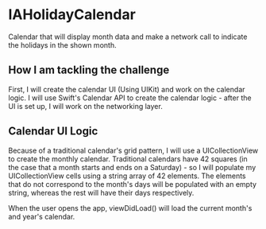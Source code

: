 # IAHolidayCalendar
Calendar that will display month data and make a network call to indicate the holidays in the shown month.

## How I am tackling the challenge
First, I will create the calendar UI (Using UIKit) and work on the calendar logic. I will use Swift's Calendar API to create the calendar logic - after the UI is set up, I will work on the networking layer.

## Calendar UI Logic
Because of a traditional calendar's grid pattern, I will use a UICollectionView to create the monthly calendar. Traditional calendars have 42 squares (in the case that a month starts and ends on a Saturday) - so I will populate my UICollectionView cells using a string array of 42 elements. The elements that do not correspond to the month's days will be populated with an empty string, whereas the rest will have their days respectively.

When the user opens the app, viewDidLoad() will load the current month's and year's calendar.
